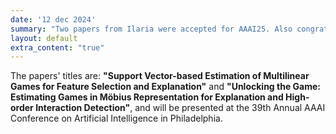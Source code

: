 ```yaml
---
date: '12 dec 2024'
summary: "Two papers from Ilaria were accepted for AAAI25. Also congrats to Majid and Annette (from our sibling group at the VU)"
layout: default
extra_content: "true"
---
```


The papers' titles are: **"Support Vector-based Estimation of Multilinear Games for Feature Selection and Explanation"** and **"Unlocking the Game: Estimating Games in Möbius Representation for Explanation and High-order Interaction Detection"**, and will be presented at the 39th Annual AAAI Conference on Artificial Intelligence in Philadelphia.